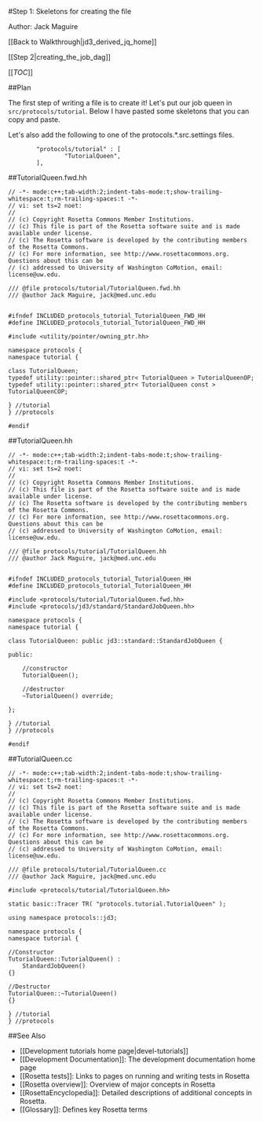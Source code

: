 #Step 1: Skeletons for creating the file

Author: Jack Maguire

[[Back to Walkthrough|jd3_derived_jq_home]]

[[Step 2|creating_the_job_dag]]

[[_TOC_]]

##Plan

The first step of writing a file is to create it!
Let's put our job queen in `src/protocols/tutorial`.
Below I have pasted some skeletons that you can copy and paste.

Let's also add the following to one of the protocols.*.src.settings files.

```
        "protocols/tutorial" : [
                "TutorialQueen",
        ],
```


##TutorialQueen.fwd.hh

```
// -*- mode:c++;tab-width:2;indent-tabs-mode:t;show-trailing-whitespace:t;rm-trailing-spaces:t -*-
// vi: set ts=2 noet:
//
// (c) Copyright Rosetta Commons Member Institutions.
// (c) This file is part of the Rosetta software suite and is made available under license.
// (c) The Rosetta software is developed by the contributing members of the Rosetta Commons.
// (c) For more information, see http://www.rosettacommons.org. Questions about this can be
// (c) addressed to University of Washington CoMotion, email: license@uw.edu.

/// @file protocols/tutorial/TutorialQueen.fwd.hh
/// @author Jack Maguire, jack@med.unc.edu


#ifndef INCLUDED_protocols_tutorial_TutorialQueen_FWD_HH
#define INCLUDED_protocols_tutorial_TutorialQueen_FWD_HH

#include <utility/pointer/owning_ptr.hh>

namespace protocols {
namespace tutorial {

class TutorialQueen;
typedef utility::pointer::shared_ptr< TutorialQueen > TutorialQueenOP;
typedef utility::pointer::shared_ptr< TutorialQueen const > TutorialQueenCOP;

} //tutorial
} //protocols

#endif
```

##TutorialQueen.hh

```
// -*- mode:c++;tab-width:2;indent-tabs-mode:t;show-trailing-whitespace:t;rm-trailing-spaces:t -*-
// vi: set ts=2 noet:
//
// (c) Copyright Rosetta Commons Member Institutions.
// (c) This file is part of the Rosetta software suite and is made available under license.
// (c) The Rosetta software is developed by the contributing members of the Rosetta Commons.
// (c) For more information, see http://www.rosettacommons.org. Questions about this can be
// (c) addressed to University of Washington CoMotion, email: license@uw.edu.

/// @file protocols/tutorial/TutorialQueen.hh
/// @author Jack Maguire, jack@med.unc.edu


#ifndef INCLUDED_protocols_tutorial_TutorialQueen_HH
#define INCLUDED_protocols_tutorial_TutorialQueen_HH

#include <protocols/tutorial/TutorialQueen.fwd.hh>
#include <protocols/jd3/standard/StandardJobQueen.hh>

namespace protocols {
namespace tutorial {

class TutorialQueen: public jd3::standard::StandardJobQueen {

public:

	//constructor
	TutorialQueen();

	//destructor
	~TutorialQueen() override;

};

} //tutorial
} //protocols

#endif
```

##TutorialQueen.cc

```
// -*- mode:c++;tab-width:2;indent-tabs-mode:t;show-trailing-whitespace:t;rm-trailing-spaces:t -*-
// vi: set ts=2 noet:
//
// (c) Copyright Rosetta Commons Member Institutions.
// (c) This file is part of the Rosetta software suite and is made available under license.
// (c) The Rosetta software is developed by the contributing members of the Rosetta Commons.
// (c) For more information, see http://www.rosettacommons.org. Questions about this can be
// (c) addressed to University of Washington CoMotion, email: license@uw.edu.

/// @file protocols/tutorial/TutorialQueen.cc
/// @author Jack Maguire, jack@med.unc.edu

#include <protocols/tutorial/TutorialQueen.hh>

static basic::Tracer TR( "protocols.tutorial.TutorialQueen" );

using namespace protocols::jd3;

namespace protocols {
namespace tutorial {

//Constructor
TutorialQueen::TutorialQueen() :
    StandardJobQueen()
{}

//Destructor
TutorialQueen::~TutorialQueen()
{}

} //tutorial
} //protocols
```

##See Also

* [[Development tutorials home page|devel-tutorials]]
* [[Development Documentation]]: The development documentation home page
* [[Rosetta tests]]: Links to pages on running and writing tests in Rosetta
* [[Rosetta overview]]: Overview of major concepts in Rosetta
* [[RosettaEncyclopedia]]: Detailed descriptions of additional concepts in Rosetta.
* [[Glossary]]: Defines key Rosetta terms